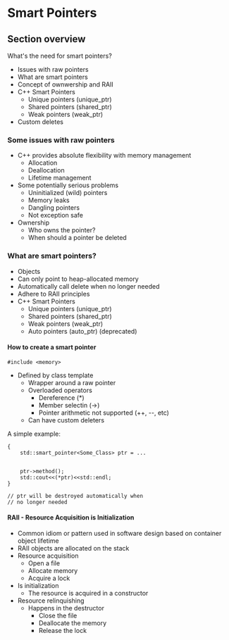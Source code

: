 # Smart Pointers
## Section overview

What's the need for smart pointers?

<ul>
    <li>Issues with raw pointers</li>
    <li>What are smart pointers</li>
    <li>Concept of ownwership and RAII</li>
    <li>C++ Smart Pointers
        <ul>
            <li>Unique pointers (unique_ptr)</li>
            <li>Shared pointers (shared_ptr)</li>
            <li>Weak pointers (weak_ptr)</li>
        </ul>
    </li>
    <li>Custom deletes</li>
</ul>

### Some issues with raw pointers

<ul>
    <li>C++ provides absolute flexibility with memory management
        <ul>
            <li>Allocation</li>
            <li>Deallocation</li>
            <li>Lifetime management</li>
        </ul>
    </li>
    <li>Some potentially serious problems
        <ul>
            <li>Uninitialized (wild) pointers</li>            
            <li>Memory leaks</li>
            <li>Dangling pointers</li>
            <li>Not exception safe</li>
        </ul>
    </li>
    <li>Ownership
        <ul>
            <li>Who owns the pointer?</li>
            <li>When should a pointer be deleted</li>
        </ul>
    </li>
</ul>

### What are smart pointers?
<ul>
    <li>Objects</li>
    <li>Can only point to heap-allocated memory</li>
    <li>Automatically call delete when no longer needed</li>
    <li>Adhere to RAII principles</li>
    <li>C++ Smart Pointers
        <ul>
            <li>Unique pointers (unique_ptr)</li>
            <li>Shared pointers (shared_ptr)</li>
            <li>Weak pointers (weak_ptr)</li>
            <li>Auto pointers (auto_ptr) (deprecated)</li>
        </ul>
    </li>
</ul>

#### How to create a smart pointer
```
#include <memory>
```

<ul>
    <li>Defined by class template
        <ul>
            <li>Wrapper around a raw pointer</li>
            <li>Overloaded operators
                <ul>
                    <li>Dereference (*)</li>
                    <li>Member selectin (->)</li>
                    <li>Pointer arithmetic not supported (++, --, etc)</li>
                </ul>
            </li>
            <li>Can have custom deleters</li>
        </ul>
    </li>
</ul>

A simple example:

```
{
    std::smart_pointer<Some_Class> ptr = ...


    ptr->method();
    std::cout<<(*ptr)<<std::endl;
}

// ptr will be destroyed automatically when
// no longer needed
```

#### RAII - Resource Acquisition is Initialization

<ul>
    <li>Common idiom or pattern used in software design based on container object lifetime</li>
    <li>RAII objects are allocated on the stack</li>
    <li>Resource acquisition
        <ul>
            <li>Open a file</li>
            <li>Allocate memory</li>
            <li>Acquire a lock</li>
        </ul>
    </li>
    <li>Is initialization
        <ul>
            <li>The resource is acquired in a constructor</li>
        </ul>
    </li>
    <li>Resource relinquishing
        <ul>
            <li>Happens in the destructor
                <ul>
                    <li>Close the file</li>
                    <li>Deallocate the memory</li>
                    <li>Release the lock</li>
                </ul>
            </li>
        </ul>
    </li>
</ul>